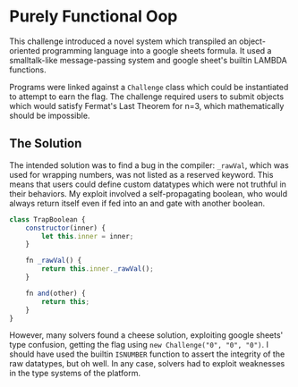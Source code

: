 # Purely Functional Oop

This challenge introduced a novel system which transpiled an object-oriented programming language 
into a google sheets formula. It used a smalltalk-like message-passing system and google sheet's 
builtin LAMBDA functions.

Programs were linked against a `Challenge` class which could be instantiated to attempt to earn the flag. 
The challenge required users to submit objects which would satisfy Fermat's Last Theorem for n=3, which 
mathematically should be impossible.

## The Solution

The intended solution was to find a bug in the compiler: `_rawVal`, which was used for 
wrapping numbers, was not listed as a reserved keyword. This means that users could define 
custom datatypes which were not truthful in their behaviors. My exploit involved a self-propagating 
boolean, who would always return itself even if fed into an and gate with another boolean.

```js
class TrapBoolean {
    constructor(inner) {
        let this.inner = inner;
    }

    fn _rawVal() {
        return this.inner._rawVal();
    }

    fn and(other) {
        return this;
    }
}
```

However, many solvers found a cheese solution, exploiting google sheets' type confusion, getting 
the flag using `new Challenge("0", "0", "0")`. I should have used the builtin `ISNUMBER` function 
to assert the integrity of the raw datatypes, but oh well. In any case, solvers had to exploit 
weaknesses in the type systems of the platform.

